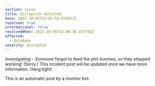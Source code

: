 ```yaml
---
section: issue
title: Disruption Detected
date: 2022-10-05T12:03:54.015027Z
resolved: true
informational: false
resolvedWhen: 2022-10-05T13:00:38.157791Z
affected:
  - Database
severity: disrupted
---
```

*Investigating* - _Someone_ forgot to feed the plot bunnies, so they stopped working! (Sorry.) This incident post will be updated once we have more information. Hang tight!

This is an automatic post by a monitor bot.
        